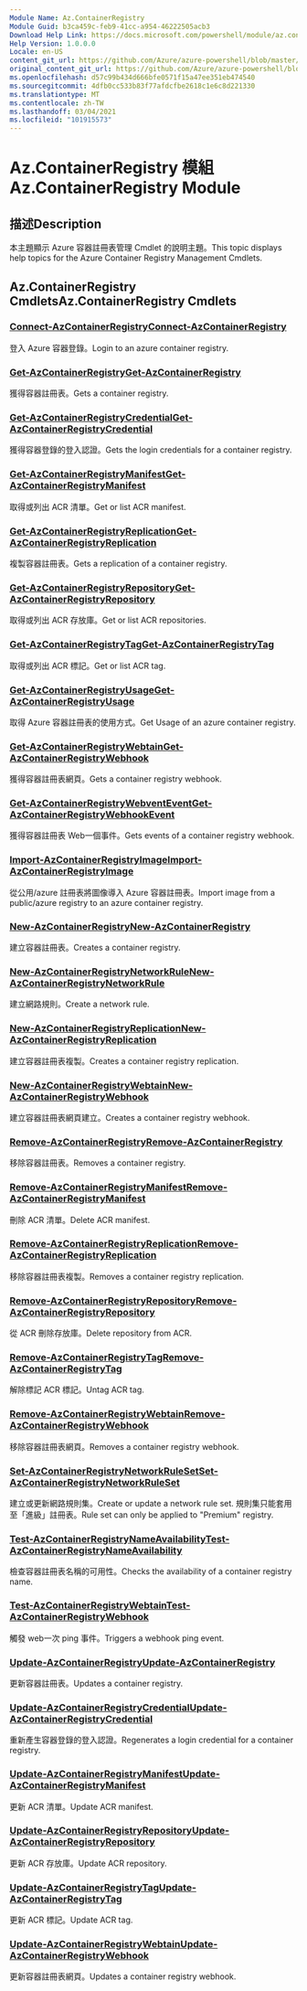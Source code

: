 ```yaml
---
Module Name: Az.ContainerRegistry
Module Guid: b3ca459c-feb9-41cc-a954-46222505acb3
Download Help Link: https://docs.microsoft.com/powershell/module/az.containerregistry
Help Version: 1.0.0.0
Locale: en-US
content_git_url: https://github.com/Azure/azure-powershell/blob/master/src/ContainerRegistry/ContainerRegistry/help/Az.ContainerRegistry.md
original_content_git_url: https://github.com/Azure/azure-powershell/blob/master/src/ContainerRegistry/ContainerRegistry/help/Az.ContainerRegistry.md
ms.openlocfilehash: d57c99b434d666bfe0571f15a47ee351eb474540
ms.sourcegitcommit: 4dfb0cc533b83f77afdcfbe2618c1e6c8d221330
ms.translationtype: MT
ms.contentlocale: zh-TW
ms.lasthandoff: 03/04/2021
ms.locfileid: "101915573"
---
```

# <span data-ttu-id="bb515-101">Az.ContainerRegistry 模組</span><span class="sxs-lookup"><span data-stu-id="bb515-101">Az.ContainerRegistry Module</span></span>
## <span data-ttu-id="bb515-102">描述</span><span class="sxs-lookup"><span data-stu-id="bb515-102">Description</span></span>
<span data-ttu-id="bb515-103">本主題顯示 Azure 容器註冊表管理 Cmdlet 的說明主題。</span><span class="sxs-lookup"><span data-stu-id="bb515-103">This topic displays help topics for the Azure Container Registry Management Cmdlets.</span></span>

## <span data-ttu-id="bb515-104">Az.ContainerRegistry Cmdlets</span><span class="sxs-lookup"><span data-stu-id="bb515-104">Az.ContainerRegistry Cmdlets</span></span>
### [<span data-ttu-id="bb515-105">Connect-AzContainerRegistry</span><span class="sxs-lookup"><span data-stu-id="bb515-105">Connect-AzContainerRegistry</span></span>](Connect-AzContainerRegistry.md)
<span data-ttu-id="bb515-106">登入 Azure 容器登錄。</span><span class="sxs-lookup"><span data-stu-id="bb515-106">Login to an azure container registry.</span></span>

### [<span data-ttu-id="bb515-107">Get-AzContainerRegistry</span><span class="sxs-lookup"><span data-stu-id="bb515-107">Get-AzContainerRegistry</span></span>](Get-AzContainerRegistry.md)
<span data-ttu-id="bb515-108">獲得容器註冊表。</span><span class="sxs-lookup"><span data-stu-id="bb515-108">Gets a container registry.</span></span>

### [<span data-ttu-id="bb515-109">Get-AzContainerRegistryCredential</span><span class="sxs-lookup"><span data-stu-id="bb515-109">Get-AzContainerRegistryCredential</span></span>](Get-AzContainerRegistryCredential.md)
<span data-ttu-id="bb515-110">獲得容器登錄的登入認證。</span><span class="sxs-lookup"><span data-stu-id="bb515-110">Gets the login credentials for a container registry.</span></span>

### [<span data-ttu-id="bb515-111">Get-AzContainerRegistryManifest</span><span class="sxs-lookup"><span data-stu-id="bb515-111">Get-AzContainerRegistryManifest</span></span>](Get-AzContainerRegistryManifest.md)
<span data-ttu-id="bb515-112">取得或列出 ACR 清單。</span><span class="sxs-lookup"><span data-stu-id="bb515-112">Get or list ACR manifest.</span></span> 

### [<span data-ttu-id="bb515-113">Get-AzContainerRegistryReplication</span><span class="sxs-lookup"><span data-stu-id="bb515-113">Get-AzContainerRegistryReplication</span></span>](Get-AzContainerRegistryReplication.md)
<span data-ttu-id="bb515-114">複製容器註冊表。</span><span class="sxs-lookup"><span data-stu-id="bb515-114">Gets a replication of a container registry.</span></span>

### [<span data-ttu-id="bb515-115">Get-AzContainerRegistryRepository</span><span class="sxs-lookup"><span data-stu-id="bb515-115">Get-AzContainerRegistryRepository</span></span>](Get-AzContainerRegistryRepository.md)
<span data-ttu-id="bb515-116">取得或列出 ACR 存放庫。</span><span class="sxs-lookup"><span data-stu-id="bb515-116">Get or list ACR repositories.</span></span>

### [<span data-ttu-id="bb515-117">Get-AzContainerRegistryTag</span><span class="sxs-lookup"><span data-stu-id="bb515-117">Get-AzContainerRegistryTag</span></span>](Get-AzContainerRegistryTag.md)
<span data-ttu-id="bb515-118">取得或列出 ACR 標記。</span><span class="sxs-lookup"><span data-stu-id="bb515-118">Get or list ACR tag.</span></span> 

### [<span data-ttu-id="bb515-119">Get-AzContainerRegistryUsage</span><span class="sxs-lookup"><span data-stu-id="bb515-119">Get-AzContainerRegistryUsage</span></span>](Get-AzContainerRegistryUsage.md)
<span data-ttu-id="bb515-120">取得 Azure 容器註冊表的使用方式。</span><span class="sxs-lookup"><span data-stu-id="bb515-120">Get Usage of an azure container registry.</span></span>

### [<span data-ttu-id="bb515-121">Get-AzContainerRegistryWebtain</span><span class="sxs-lookup"><span data-stu-id="bb515-121">Get-AzContainerRegistryWebhook</span></span>](Get-AzContainerRegistryWebhook.md)
<span data-ttu-id="bb515-122">獲得容器註冊表網頁。</span><span class="sxs-lookup"><span data-stu-id="bb515-122">Gets a container registry webhook.</span></span>

### [<span data-ttu-id="bb515-123">Get-AzContainerRegistryWebventEvent</span><span class="sxs-lookup"><span data-stu-id="bb515-123">Get-AzContainerRegistryWebhookEvent</span></span>](Get-AzContainerRegistryWebhookEvent.md)
<span data-ttu-id="bb515-124">獲得容器註冊表 Web一個事件。</span><span class="sxs-lookup"><span data-stu-id="bb515-124">Gets events of a container registry webhook.</span></span>

### [<span data-ttu-id="bb515-125">Import-AzContainerRegistryImage</span><span class="sxs-lookup"><span data-stu-id="bb515-125">Import-AzContainerRegistryImage</span></span>](Import-AzContainerRegistryImage.md)
<span data-ttu-id="bb515-126">從公用/azure 註冊表將圖像導入 Azure 容器註冊表。</span><span class="sxs-lookup"><span data-stu-id="bb515-126">Import image from a public/azure registry to an azure container registry.</span></span>

### [<span data-ttu-id="bb515-127">New-AzContainerRegistry</span><span class="sxs-lookup"><span data-stu-id="bb515-127">New-AzContainerRegistry</span></span>](New-AzContainerRegistry.md)
<span data-ttu-id="bb515-128">建立容器註冊表。</span><span class="sxs-lookup"><span data-stu-id="bb515-128">Creates a container registry.</span></span>

### [<span data-ttu-id="bb515-129">New-AzContainerRegistryNetworkRule</span><span class="sxs-lookup"><span data-stu-id="bb515-129">New-AzContainerRegistryNetworkRule</span></span>](New-AzContainerRegistryNetworkRule.md)
<span data-ttu-id="bb515-130">建立網路規則。</span><span class="sxs-lookup"><span data-stu-id="bb515-130">Create a network rule.</span></span>

### [<span data-ttu-id="bb515-131">New-AzContainerRegistryReplication</span><span class="sxs-lookup"><span data-stu-id="bb515-131">New-AzContainerRegistryReplication</span></span>](New-AzContainerRegistryReplication.md)
<span data-ttu-id="bb515-132">建立容器註冊表複製。</span><span class="sxs-lookup"><span data-stu-id="bb515-132">Creates a container registry replication.</span></span>

### [<span data-ttu-id="bb515-133">New-AzContainerRegistryWebtain</span><span class="sxs-lookup"><span data-stu-id="bb515-133">New-AzContainerRegistryWebhook</span></span>](New-AzContainerRegistryWebhook.md)
<span data-ttu-id="bb515-134">建立容器註冊表網頁建立。</span><span class="sxs-lookup"><span data-stu-id="bb515-134">Creates a container registry webhook.</span></span>

### [<span data-ttu-id="bb515-135">Remove-AzContainerRegistry</span><span class="sxs-lookup"><span data-stu-id="bb515-135">Remove-AzContainerRegistry</span></span>](Remove-AzContainerRegistry.md)
<span data-ttu-id="bb515-136">移除容器註冊表。</span><span class="sxs-lookup"><span data-stu-id="bb515-136">Removes a container registry.</span></span>

### [<span data-ttu-id="bb515-137">Remove-AzContainerRegistryManifest</span><span class="sxs-lookup"><span data-stu-id="bb515-137">Remove-AzContainerRegistryManifest</span></span>](Remove-AzContainerRegistryManifest.md)
<span data-ttu-id="bb515-138">刪除 ACR 清單。</span><span class="sxs-lookup"><span data-stu-id="bb515-138">Delete ACR manifest.</span></span> 

### [<span data-ttu-id="bb515-139">Remove-AzContainerRegistryReplication</span><span class="sxs-lookup"><span data-stu-id="bb515-139">Remove-AzContainerRegistryReplication</span></span>](Remove-AzContainerRegistryReplication.md)
<span data-ttu-id="bb515-140">移除容器註冊表複製。</span><span class="sxs-lookup"><span data-stu-id="bb515-140">Removes a container registry replication.</span></span>

### [<span data-ttu-id="bb515-141">Remove-AzContainerRegistryRepository</span><span class="sxs-lookup"><span data-stu-id="bb515-141">Remove-AzContainerRegistryRepository</span></span>](Remove-AzContainerRegistryRepository.md)
<span data-ttu-id="bb515-142">從 ACR 刪除存放庫。</span><span class="sxs-lookup"><span data-stu-id="bb515-142">Delete repository from ACR.</span></span>

### [<span data-ttu-id="bb515-143">Remove-AzContainerRegistryTag</span><span class="sxs-lookup"><span data-stu-id="bb515-143">Remove-AzContainerRegistryTag</span></span>](Remove-AzContainerRegistryTag.md)
<span data-ttu-id="bb515-144">解除標記 ACR 標記。</span><span class="sxs-lookup"><span data-stu-id="bb515-144">Untag ACR tag.</span></span>

### [<span data-ttu-id="bb515-145">Remove-AzContainerRegistryWebtain</span><span class="sxs-lookup"><span data-stu-id="bb515-145">Remove-AzContainerRegistryWebhook</span></span>](Remove-AzContainerRegistryWebhook.md)
<span data-ttu-id="bb515-146">移除容器註冊表網頁。</span><span class="sxs-lookup"><span data-stu-id="bb515-146">Removes a container registry webhook.</span></span>

### [<span data-ttu-id="bb515-147">Set-AzContainerRegistryNetworkRuleSet</span><span class="sxs-lookup"><span data-stu-id="bb515-147">Set-AzContainerRegistryNetworkRuleSet</span></span>](Set-AzContainerRegistryNetworkRuleSet.md)
<span data-ttu-id="bb515-148">建立或更新網路規則集。</span><span class="sxs-lookup"><span data-stu-id="bb515-148">Create or update a network rule set.</span></span> <span data-ttu-id="bb515-149">規則集只能套用至「進級」註冊表。</span><span class="sxs-lookup"><span data-stu-id="bb515-149">Rule set can only be applied to "Premium" registry.</span></span>

### [<span data-ttu-id="bb515-150">Test-AzContainerRegistryNameAvailability</span><span class="sxs-lookup"><span data-stu-id="bb515-150">Test-AzContainerRegistryNameAvailability</span></span>](Test-AzContainerRegistryNameAvailability.md)
<span data-ttu-id="bb515-151">檢查容器註冊表名稱的可用性。</span><span class="sxs-lookup"><span data-stu-id="bb515-151">Checks the availability of a container registry name.</span></span>

### [<span data-ttu-id="bb515-152">Test-AzContainerRegistryWebtain</span><span class="sxs-lookup"><span data-stu-id="bb515-152">Test-AzContainerRegistryWebhook</span></span>](Test-AzContainerRegistryWebhook.md)
<span data-ttu-id="bb515-153">觸發 web一次 ping 事件。</span><span class="sxs-lookup"><span data-stu-id="bb515-153">Triggers a webhook ping event.</span></span>

### [<span data-ttu-id="bb515-154">Update-AzContainerRegistry</span><span class="sxs-lookup"><span data-stu-id="bb515-154">Update-AzContainerRegistry</span></span>](Update-AzContainerRegistry.md)
<span data-ttu-id="bb515-155">更新容器註冊表。</span><span class="sxs-lookup"><span data-stu-id="bb515-155">Updates a container registry.</span></span>

### [<span data-ttu-id="bb515-156">Update-AzContainerRegistryCredential</span><span class="sxs-lookup"><span data-stu-id="bb515-156">Update-AzContainerRegistryCredential</span></span>](Update-AzContainerRegistryCredential.md)
<span data-ttu-id="bb515-157">重新產生容器登錄的登入認證。</span><span class="sxs-lookup"><span data-stu-id="bb515-157">Regenerates a login credential for a container registry.</span></span>

### [<span data-ttu-id="bb515-158">Update-AzContainerRegistryManifest</span><span class="sxs-lookup"><span data-stu-id="bb515-158">Update-AzContainerRegistryManifest</span></span>](Update-AzContainerRegistryManifest.md)
<span data-ttu-id="bb515-159">更新 ACR 清單。</span><span class="sxs-lookup"><span data-stu-id="bb515-159">Update ACR manifest.</span></span> 

### [<span data-ttu-id="bb515-160">Update-AzContainerRegistryRepository</span><span class="sxs-lookup"><span data-stu-id="bb515-160">Update-AzContainerRegistryRepository</span></span>](Update-AzContainerRegistryRepository.md)
<span data-ttu-id="bb515-161">更新 ACR 存放庫。</span><span class="sxs-lookup"><span data-stu-id="bb515-161">Update ACR repository.</span></span>

### [<span data-ttu-id="bb515-162">Update-AzContainerRegistryTag</span><span class="sxs-lookup"><span data-stu-id="bb515-162">Update-AzContainerRegistryTag</span></span>](Update-AzContainerRegistryTag.md)
<span data-ttu-id="bb515-163">更新 ACR 標記。</span><span class="sxs-lookup"><span data-stu-id="bb515-163">Update ACR tag.</span></span>

### [<span data-ttu-id="bb515-164">Update-AzContainerRegistryWebtain</span><span class="sxs-lookup"><span data-stu-id="bb515-164">Update-AzContainerRegistryWebhook</span></span>](Update-AzContainerRegistryWebhook.md)
<span data-ttu-id="bb515-165">更新容器註冊表網頁。</span><span class="sxs-lookup"><span data-stu-id="bb515-165">Updates a container registry webhook.</span></span>

